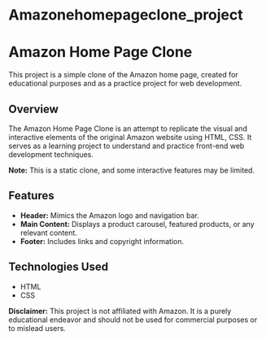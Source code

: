 # Amazonehomepageclone_project
# Amazon Home Page Clone

This project is a simple clone of the Amazon home page, created for educational purposes and as a practice project for web development.

## Overview

The Amazon Home Page Clone is an attempt to replicate the visual and interactive elements of the original Amazon website using HTML, CSS. It serves as a learning project to understand and practice front-end web development techniques.


**Note:** This is a static clone, and some interactive features may be limited.

## Features

- **Header:** Mimics the Amazon logo and navigation bar.
- **Main Content:** Displays a product carousel, featured products, or any relevant content.
- **Footer:** Includes links and copyright information.

## Technologies Used

- HTML
- CSS

**Disclaimer:** This project is not affiliated with Amazon. It is a purely educational endeavor and should not be used for commercial purposes or to mislead users.
